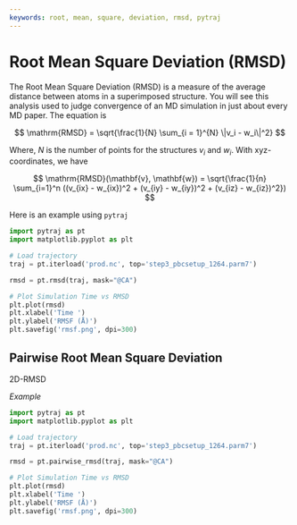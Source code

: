 ```yaml
---
keywords: root, mean, square, deviation, rmsd, pytraj
---
```


# Root Mean Square Deviation (RMSD) 

The Root Mean Square Deviation (RMSD) is a measure of the average distance between atoms in a superimposed structure. You will see this analysis used to judge convergence of an MD simulation in just about every MD paper. The equation is

$$
\mathrm{RMSD} = \sqrt{\frac{1}{N} \sum_{i = 1}^{N} \|v_i - w_i\|^2}
$$

Where, $N$ is the number of points for the structures $v_i$ and $w_i$. With xyz-coordinates, we have

$$
\mathrm{RMSD}(\mathbf{v}, \mathbf{w}) = \sqrt{\frac{1}{n} \sum_{i=1}^n 
      ((v_{ix} - w_{ix})^2 + (v_{iy} - w_{iy})^2 + (v_{iz} - w_{iz})^2})
$$

Here is an example using `pytraj`

```python
import pytraj as pt
import matplotlib.pyplot as plt

# Load trajectory
traj = pt.iterload('prod.nc', top='step3_pbcsetup_1264.parm7')

rmsd = pt.rmsd(traj, mask="@CA")

# Plot Simulation Time vs RMSD
plt.plot(rmsd)
plt.xlabel('Time ')
plt.ylabel('RMSF (Å)')
plt.savefig('rmsf.png', dpi=300)

```

## Pairwise Root Mean Square Deviation

2D-RMSD 

*Example*

```python
import pytraj as pt
import matplotlib.pyplot as plt

# Load trajectory
traj = pt.iterload('prod.nc', top='step3_pbcsetup_1264.parm7')

rmsd = pt.pairwise_rmsd(traj, mask="@CA")

# Plot Simulation Time vs RMSD
plt.plot(rmsd)
plt.xlabel('Time ')
plt.ylabel('RMSF (Å)')
plt.savefig('rmsf.png', dpi=300)
```


